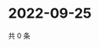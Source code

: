 # 2022-09-25

共 0 条

<!-- BEGIN WEIBO -->
<!-- 最后更新时间 Sun Sep 25 2022 08:33:08 GMT+0800 (China Standard Time) -->

<!-- END WEIBO -->
